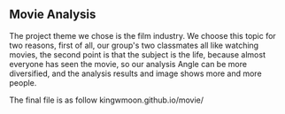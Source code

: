## Movie Analysis

The project theme we chose is the film industry. We choose this topic for two reasons, first of all, our group's two classmates all like watching movies, the second point is that the subject is the life, because almost everyone has seen the movie, so our analysis Angle can be more diversified, and the analysis results and image shows more and more people. 

The final file is as follow
kingwmoon.github.io/movie/



